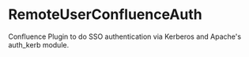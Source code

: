 # RemoteUserConfluenceAuth
Confluence Plugin to do SSO authentication via Kerberos and Apache's auth_kerb module.
